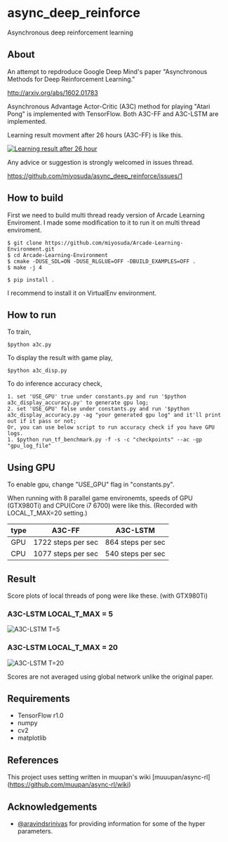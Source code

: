 # async_deep_reinforce

Asynchronous deep reinforcement learning

## About

An attempt to repdroduce Google Deep Mind's paper "Asynchronous Methods for Deep Reinforcement Learning."

http://arxiv.org/abs/1602.01783

Asynchronous Advantage Actor-Critic (A3C) method for playing "Atari Pong" is implemented with TensorFlow.
Both A3C-FF and A3C-LSTM are implemented.

Learning result movment after 26 hours (A3C-FF) is like this.

[![Learning result after 26 hour](http://narr.jp/private/miyoshi/deep_learning/a3c_preview_image.jpg)](https://youtu.be/ZU71YdAedZs)

Any advice or suggestion is strongly welcomed in issues thread.

https://github.com/miyosuda/async_deep_reinforce/issues/1

## How to build

First we need to build multi thread ready version of Arcade Learning Enviroment.
I made some modification to it to run it on multi thread enviroment.

    $ git clone https://github.com/miyosuda/Arcade-Learning-Environment.git
    $ cd Arcade-Learning-Environment
    $ cmake -DUSE_SDL=ON -DUSE_RLGLUE=OFF -DBUILD_EXAMPLES=OFF .
    $ make -j 4
	
    $ pip install .

I recommend to install it on VirtualEnv environment.

## How to run

To train,

    $python a3c.py

To display the result with game play,

    $python a3c_disp.py

To do inference accuracy check,

    1. set 'USE_GPU' true under constants.py and run '$python a3c_display_accuracy.py' to generate gpu log;
    2. set 'USE_GPU' false under constants.py and run '$python a3c_display_accuracy.py -ag "your generated gpu log" and it'll print out if it pass or not;
    Or, you can use below script to run accuracy check if you have GPU logs.
    1. $python run_tf_benchmark.py -f -s -c "checkpoints" --ac -gp "gpu_log_file"
    

## Using GPU
To enable gpu, change "USE_GPU" flag in "constants.py".

When running with 8 parallel game environemts, speeds of GPU (GTX980Ti) and CPU(Core i7 6700) were like this. (Recorded with LOCAL_T_MAX=20 setting.)

|type | A3C-FF             |A3C-LSTM          |
|-----|--------------------|------------------|
| GPU | 1722 steps per sec |864 steps per sec |
| CPU | 1077 steps per sec |540 steps per sec |


## Result
Score plots of local threads of pong were like these. (with GTX980Ti)

### A3C-LSTM LOCAL_T_MAX = 5

![A3C-LSTM T=5](./docs/graph_t5.png)

### A3C-LSTM LOCAL_T_MAX = 20

![A3C-LSTM T=20](./docs/graph_t20.png)

Scores are not averaged using global network unlike the original paper.

## Requirements
- TensorFlow r1.0
- numpy
- cv2
- matplotlib

## References

This project uses setting written in muupan's wiki [muuupan/async-rl] (https://github.com/muupan/async-rl/wiki)


## Acknowledgements

- [@aravindsrinivas](https://github.com/aravindsrinivas) for providing information for some of the hyper parameters.

